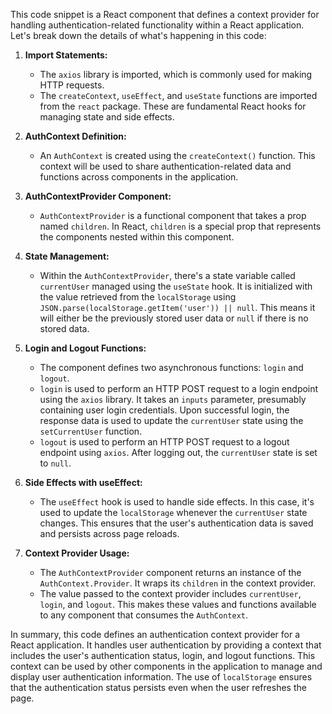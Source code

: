 This code snippet is a React component that defines a context provider for handling authentication-related functionality within a React application. Let's break down the details of what's happening in this code:

1. **Import Statements:**
   - The `axios` library is imported, which is commonly used for making HTTP requests.
   - The `createContext`, `useEffect`, and `useState` functions are imported from the `react` package. These are fundamental React hooks for managing state and side effects.

2. **AuthContext Definition:**
   - An `AuthContext` is created using the `createContext()` function. This context will be used to share authentication-related data and functions across components in the application.

3. **AuthContextProvider Component:**
   - `AuthContextProvider` is a functional component that takes a prop named `children`. In React, `children` is a special prop that represents the components nested within this component.

4. **State Management:**
   - Within the `AuthContextProvider`, there's a state variable called `currentUser` managed using the `useState` hook. It is initialized with the value retrieved from the `localStorage` using `JSON.parse(localStorage.getItem('user')) || null`. This means it will either be the previously stored user data or `null` if there is no stored data.

5. **Login and Logout Functions:**
   - The component defines two asynchronous functions: `login` and `logout`.
   - `login` is used to perform an HTTP POST request to a login endpoint using the `axios` library. It takes an `inputs` parameter, presumably containing user login credentials. Upon successful login, the response data is used to update the `currentUser` state using the `setCurrentUser` function.
   - `logout` is used to perform an HTTP POST request to a logout endpoint using `axios`. After logging out, the `currentUser` state is set to `null`.

6. **Side Effects with useEffect:**
   - The `useEffect` hook is used to handle side effects. In this case, it's used to update the `localStorage` whenever the `currentUser` state changes. This ensures that the user's authentication data is saved and persists across page reloads.

7. **Context Provider Usage:**
   - The `AuthContextProvider` component returns an instance of the `AuthContext.Provider`. It wraps its `children` in the context provider.
   - The value passed to the context provider includes `currentUser`, `login`, and `logout`. This makes these values and functions available to any component that consumes the `AuthContext`.

In summary, this code defines an authentication context provider for a React application. It handles user authentication by providing a context that includes the user's authentication status, login, and logout functions. This context can be used by other components in the application to manage and display user authentication information. The use of `localStorage` ensures that the authentication status persists even when the user refreshes the page.